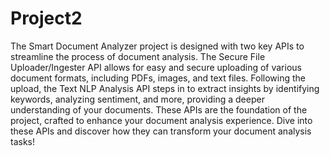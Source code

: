 # Project2

The Smart Document Analyzer project is designed with two key APIs to streamline the process of document analysis. The Secure File Uploader/Ingester API allows for easy and secure uploading of various document formats, including PDFs, images, and text files. Following the upload, the Text NLP Analysis API steps in to extract insights by identifying keywords, analyzing sentiment, and more, providing a deeper understanding of your documents. These APIs are the foundation of the project, crafted to enhance your document analysis experience. Dive into these APIs and discover how they can transform your document analysis tasks!

